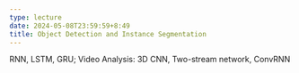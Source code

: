 ```yaml
---
type: lecture
date: 2024-05-08T23:59:59+8:49
title: Object Detection and Instance Segmentation
---
```

RNN, LSTM, GRU; Video Analysis: 3D CNN, Two-stream network, ConvRNN